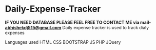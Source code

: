 # Daily-Expense-Tracker
**IF YOU NEED DATABASE PLEASE FEEL FREE TO CONTACT ME via mail- abhishekdj515@gmail.com**
Daily expense tracker is used to track dialy expenses 

Languages used
HTML
CSS
BOOTSTRAP
JS
PHP
JQuery
